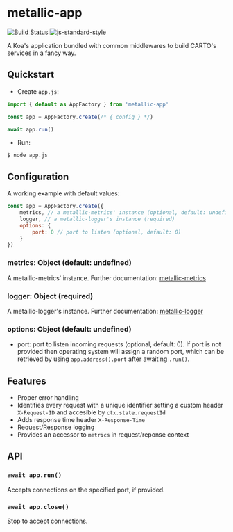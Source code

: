 # metallic-app

[![Build Status](https://travis-ci.org/CartoDB/metallic-app.svg?branch=master)](https://travis-ci.org/CartoDB/metallic-app)
[![js-standard-style](https://img.shields.io/badge/code%20style-standard-brightgreen.svg)](http://standardjs.com/)

A Koa's application bundled with common middlewares to build CARTO's services in a fancy way.

## Quickstart

  - Create `app.js`:

```js
import { default as AppFactory } from 'metallic-app'

const app = AppFactory.create(/* { config } */)

await app.run()
```

  - Run:

```
$ node app.js
```

## Configuration

A working example with default values:

```js
const app = AppFactory.create({
    metrics, // a metallic-metrics' instance (optional, default: undefined)
    logger, // a metallic-logger's instance (required)
    options: {
        port: 0 // port to listen (optional, default: 0)
    }
})
```

### metrics: Object (default: undefined)

A metallic-metrics' instance. Further documentation: [metallic-metrics](https://github.com/CartoDB/metallic-metrics)

### logger: Object (required)

A metallic-logger's instance. Further documentation: [metallic-logger](https://github.com/CartoDB/metallic-logger)

### options: Object (default: undefined)

- port: port to listen incoming requests (optional, default: 0). If port is not provided then operating system will assign a random port, which can be retrieved by using `app.address().port` after awaiting `.run()`.

## Features

- Proper error handling
- Identifies every request with a unique identifier setting a custom header `X-Request-ID` and accesible by `ctx.state.requestId`
- Adds response time header `X-Response-Time`
- Request/Response logging
- Provides an accessor to `metrics` in request/reponse context


## API

### `await app.run()`

Accepts connections on the specified port, if provided.

### `await app.close()`

Stop to accept connections.
